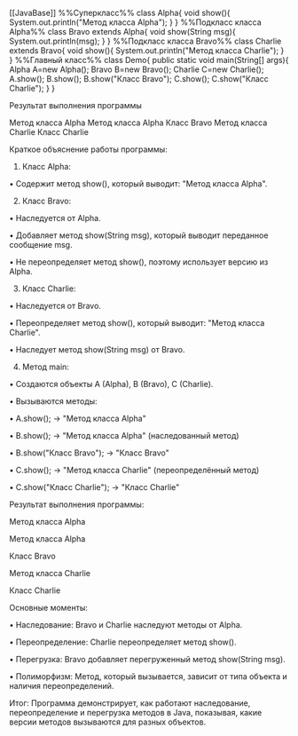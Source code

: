 [[JavaBase]]
%%Суперкласс%%
class Alpha{
	void show(){
		System.out.println("Метод класса Аlpha");
	}
}
%%Подкласс класса Alpha%%
class Bravo extends Alpha{
	void show(String msg){
		System.out.println(msg);
	}
}
%%Подкласс класса Bravo%%
class Charlie extends Bravo{
	void show(){
		System.out.println("Метод класса Charlie");
	}
}
%%Главный класс%%
class Demo{
	public static void main(String[] args){
		Alpha A=new Alpha();
		Bravo B=new Bravo();
		Charlie C=new Charlie();
		A.show();
		B.show();
		B.show("Класс Вravo");
		C.show();
		C.show("Класс Сharlie");
	}
}

Результат выполнения программы

Метод класса Аlpha
Метод класса Аlpha
Класс Вravo
Метод класса Charlie
Класс Сharlie

Краткое объяснение работы программы:

1. Класс Alpha:

• Содержит метод show(), который выводит: "Метод класса Alpha".

2. Класс Bravo:

• Наследуется от Alpha.

• Добавляет метод show(String msg), который выводит переданное сообщение msg.

• Не переопределяет метод show(), поэтому использует версию из Alpha.

3. Класс Charlie:

• Наследуется от Bravo.

• Переопределяет метод show(), который выводит: "Метод класса Charlie".

• Наследует метод show(String msg) от Bravo.

4. Метод main:

• Создаются объекты A (Alpha), B (Bravo), C (Charlie).

• Вызываются методы:

• A.show(); → "Метод класса Alpha"

• B.show(); → "Метод класса Alpha" (наследованный метод)

• B.show("Класс Bravo"); → "Класс Bravo"

• C.show(); → "Метод класса Charlie" (переопределённый метод)

• C.show("Класс Charlie"); → "Класс Charlie"

  

Результат выполнения программы:

  

Метод класса Alpha

Метод класса Alpha

Класс Bravo

Метод класса Charlie

Класс Charlie

  

Основные моменты:

• Наследование: Bravo и Charlie наследуют методы от Alpha.

• Переопределение: Charlie переопределяет метод show().

• Перегрузка: Bravo добавляет перегруженный метод show(String msg).

• Полиморфизм: Метод, который вызывается, зависит от типа объекта и наличия переопределений.

  

Итог: Программа демонстрирует, как работают наследование, переопределение и перегрузка методов в Java, показывая, какие версии методов вызываются для разных объектов.